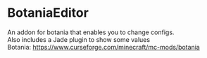 # BotaniaEditor
An addon for botania that enables you to change configs.
<br>
Also includes a Jade plugin to show some values
<br>
Botania: https://www.curseforge.com/minecraft/mc-mods/botania
